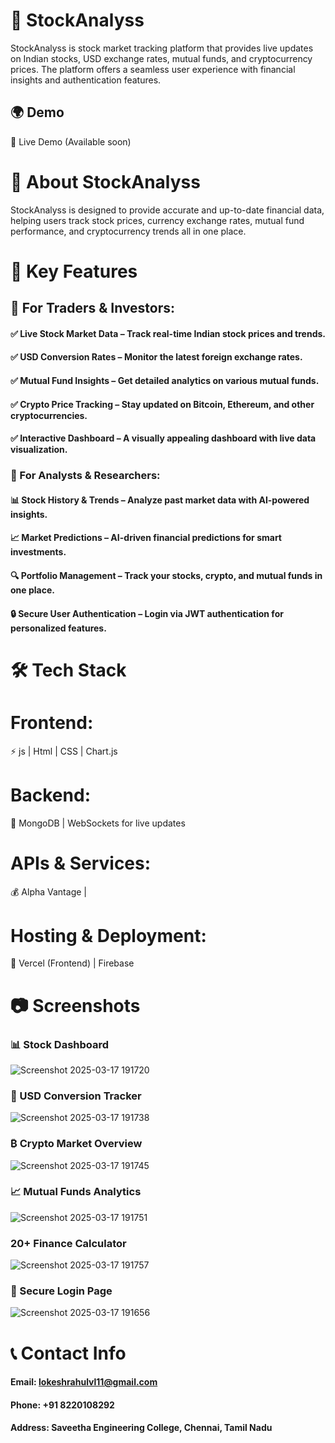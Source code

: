 # 🚀 StockAnalyss
StockAnalyss is  stock market tracking platform that provides live updates on Indian stocks, USD exchange rates, mutual funds, and cryptocurrency prices. The platform offers a seamless user experience with financial insights and authentication features.

## 🌍 Demo
🔗 Live Demo (Available soon)
 # 📌 About StockAnalyss
StockAnalyss is designed to provide accurate and up-to-date financial data, helping users track stock prices, currency exchange rates, mutual fund performance, and cryptocurrency trends all in one place.

# 🔑 Key Features
## 🚀 For Traders & Investors:
#### ✅ Live Stock Market Data – Track real-time Indian stock prices and trends.
#### ✅ USD Conversion Rates – Monitor the latest foreign exchange rates.
#### ✅ Mutual Fund Insights – Get detailed analytics on various mutual funds.
#### ✅ Crypto Price Tracking – Stay updated on Bitcoin, Ethereum, and other cryptocurrencies.
#### ✅ Interactive Dashboard – A visually appealing dashboard with live data visualization.

### 💼 For Analysts & Researchers:
#### 📊 Stock History & Trends – Analyze past market data with AI-powered insights.
#### 📈 Market Predictions – AI-driven financial predictions for smart investments.
#### 🔍 Portfolio Management – Track your stocks, crypto, and mutual funds in one place.
#### 🔒 Secure User Authentication – Login via JWT authentication for personalized features.

# 🛠️ Tech Stack
# Frontend:
⚡ js | Html |  CSS | Chart.js

# Backend:
🔗  MongoDB | WebSockets for live updates

# APIs & Services:
💰 Alpha Vantage |

# Hosting & Deployment:
🚀 Vercel (Frontend) | Firebase

# 📷 Screenshots
### 📊 Stock Dashboard
![Screenshot 2025-03-17 191720](https://github.com/user-attachments/assets/e46e0f7c-2d06-488c-a258-e38d7d6f2177)

### 💱 USD Conversion Tracker
![Screenshot 2025-03-17 191738](https://github.com/user-attachments/assets/1ad9936f-40f4-44b1-a48c-eb3d07ad5128)

### ₿ Crypto Market Overview
![Screenshot 2025-03-17 191745](https://github.com/user-attachments/assets/1bb7be22-2968-4178-8e8a-83d31bfc007a)

### 📈 Mutual Funds Analytics
![Screenshot 2025-03-17 191751](https://github.com/user-attachments/assets/50327c4d-aea1-45df-81f3-9ff46b526be0)

### 20+ Finance Calculator
![Screenshot 2025-03-17 191757](https://github.com/user-attachments/assets/cfc8f247-c7fd-42ed-82f0-088def69413a)

### 🔐 Secure Login Page
![Screenshot 2025-03-17 191656](https://github.com/user-attachments/assets/371ee6cf-7c8c-4ba2-acfe-d7af98d8073f)

# 📞 Contact Info
#### Email: lokeshrahulvl11@gmail.com
#### Phone: +91 8220108292
#### Address: Saveetha Engineering College, Chennai, Tamil Nadu
